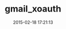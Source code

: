 ---
layout: post
title:  "gmail_xoauth"
repo:   "nfo/gmail_xoauth"
date:   2015-02-18 17:21:13
gemurl: https://github.com/nfo/gmail_xoauth
---